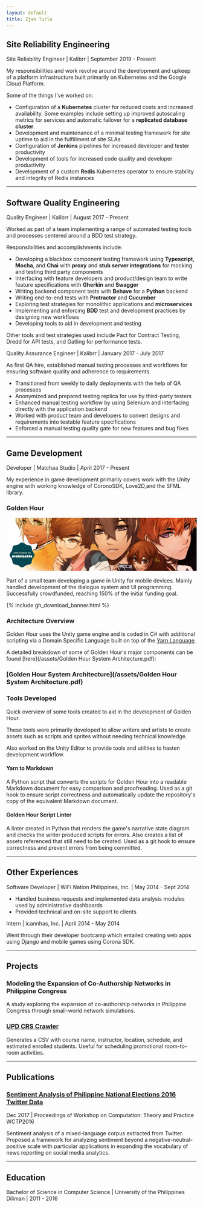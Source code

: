 ```yaml
---
layout: default
title: Zjan Turla
---
```


## Site Reliability Engineering

Site Reliability Engineer | Kalibrr | September 2019 - Present

My responsibilities and work revolve around the development and upkeep of a platform infrastructure built primarily on Kubernetes and the Google Cloud Platform.

Some of the things I've worked on:

- Configuration of a **Kubernetes** cluster for reduced costs and increased availability. Some examples include setting up improved autoscaling metrics for services and automatic failover for a **replicated database cluster**.
- Development and maintenance of a minimal testing framework for site uptime to aid in the fulfillment of site SLAs
- Configuration of **Jenkins** pipelines for increased developer and tester productivity
- Development of tools for increased code quality and developer productivity
- Development of a custom **Redis** Kubernetes operator to ensure stability and integrity of Redis instances


---

## Software Quality Engineering

Quality Engineer | Kalibrr | August 2017 - Present

Worked as part of a team implementing a range of automated testing tools and processes centered around a BDD test strategy.

Responsibilities and accomplishments include:

- Developing a blackbox component testing framework using **Typescript**, **Mocha**, and **Chai** with **proxy** and **stub server integrations** for mocking and testing third party components
- Interfacing with feature developers and product/design team to write feature specifications with **Gherkin** and **Swagger**
- Writing backend component tests with **Behave** for a **Python** backend
- Writing end-to-end tests with **Protractor** and **Cucumber**
- Exploring test strategies for monolithic applications and **microservices**
- Implementing and enforcing **BDD** test and development practices by designing new
  workflows
- Developing tools to aid in development and testing

Other tools and test strategies used include Pact for Contract Testing, Dredd for API tests, and Gatling for performance tests.

Quality Assurance Engineer | Kalibrr | January 2017 - July 2017

As first QA hire, established manual testing processes and workflows for ensuring software quality and adherence to requirements.

- Transitioned from weekly to daily deployments with the help of QA processes
- Anonymized and prepared testing replica for use by third-party testers
- Enhanced manual testing workflow by using Selenium and interfacing directly with the
  application backend
- Worked with product team and developers to convert designs and requirements into
  testable feature specifications
- Enforced a manual testing quality gate for new features and bug fixes

---

## Game Development

Developer | Matchaa Studio | April 2017 - Present

My experience in game development primarily covers work with the Unity engine with working knowledge of CoronoSDK, Love2D,and the SFML library.

### Golden Hour

![100% Funded!](/assets/img/gh_funded.jpg)

Part of a small team developing a game in Unity for mobile devices. Mainly handled development of the dialogue system and UI programming. Successfully crowdfunded, reaching 150% of the initial funding goal.

{% include gh_download_banner.html %}

### Architecture Overview

Golden Hour uses the Unity game engine and is coded in C# with additional scripting via a Domain Specific Language built on top of the [Yarn Language](https://github.com/infiniteammoinc/Yarn).

A detailed breakdown of some of Golden Hour's major components can be found [here](/assets/Golden Hour System Architecture.pdf):

### [Golden Hour System Architecture](/assets/Golden Hour System Architecture.pdf)

### Tools Developed

Quick overview of some tools created to aid in the development of Golden Hour.

These tools were primarily developed to allow writers and artists to create assets such as scripts and sprites without needing technical knowledge.

Also worked on the Unity Editor to provide tools and utilities to hasten development workflow.

#### Yarn to Markdown

A Python script that converts the scripts for Golden Hour into a readable Markdown document for easy comparison and proofreading. Used as a git hook to ensure script correctness and automatically update the repository's copy of the equivalent Markdown document.

#### Golden Hour Script Linter

A linter created in Python that renders the game's narrative state diagram and checks the writer produced scripts for errors. Also creates a list of assets referenced that still need to be created. Used as a git hook to ensure correctness and prevent errors from being committed.

---

## Other Experiences

Software Developer | WiFi Nation Philippines, Inc. | May 2014 - Sept 2014

- Handled business requests and implemented data analysis modules used by
  administrative dashboards
- Provided technical and on-site support to clients

Intern | icannhas, Inc. | April 2014 - May 2014

Went through their developer bootcamp which entailed creating web apps using Django and mobile games using Corona SDK.

---

## Projects

### Modeling the Expansion of Co-Authorship Networks in Philippine Congress

A study exploring the expansion of co-authorship networks in Philippine Congress through small-world network simulations.

### [UPD CRS Crawler](https://github.com/zjancarlo/crs-crawler)

Generates a CSV with course name, instructor, location, schedule, and estimated enrolled students. Useful for scheduling promotional room-to-room activities.

---

## Publications

### [Sentiment Analysis of Philippine National Elections 2016 Twitter Data](https://www.worldscientific.com/doi/abs/10.1142/9789813234079_0015)

Dec 2017 | Proceedings of Workshop on Computation: Theory and Practice WCTP2016

Sentiment analysis of a mixed-language corpus extracted from Twitter. Proposed a framework for analyzing sentiment beyond a negative-neutral-positive scale with particular applications in expanding the vocabulary of news reporting on social media analytics.

---

## Education

Bachelor of Science in Computer Science | University of the Philippines Diliman | 2011 - 2016
